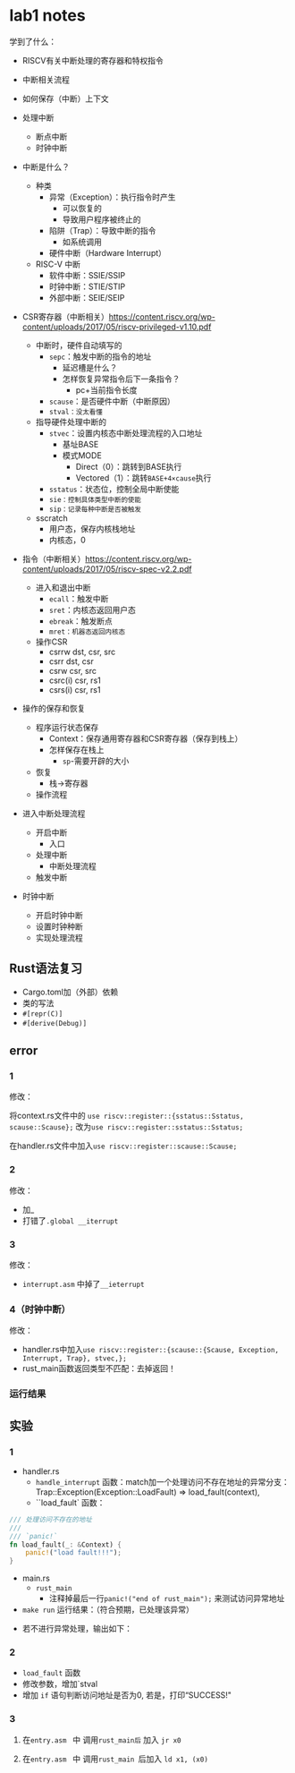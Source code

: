 # lab1 notes

学到了什么：

- RISCV有关中断处理的寄存器和特权指令
- 中断相关流程
- 如何保存（中断）上下文
- 处理中断
  - 断点中断
  - 时钟中断



- 中断是什么？
  - 种类
    - 异常（Exception）：执行指令时产生
      - 可以恢复的
      - 导致用户程序被终止的
    - 陷阱（Trap）：导致中断的指令
      - 如系统调用
    - 硬件中断（Hardware Interrupt）
  - RISC-V 中断
    - 软件中断：SSIE/SSIP
    - 时钟中断：STIE/STIP
    - 外部中断：SEIE/SEIP
- CSR寄存器（中断相关）https://content.riscv.org/wp-content/uploads/2017/05/riscv-privileged-v1.10.pdf
  - 中断时，硬件自动填写的
    - `sepc`：触发中断的指令的地址
      - 延迟槽是什么？
      - 怎样恢复异常指令后下一条指令？
        - pc+当前指令长度
    - `scause`：是否硬件中断（中断原因）
    - `stval：没太看懂`
  - 指导硬件处理中断的
    - `stvec`：设置内核态中断处理流程的入口地址
      - 基址BASE
      - 模式MODE
        - Direct（0）：跳转到BASE执行
        - Vectored（1）：跳转`BASE+4×cause`执行
    - `sstatus`：状态位，控制全局中断使能
    - `sie：控制具体类型中断的使能`
    - `sip：记录每种中断是否被触发`
  - sscratch
    - 用户态，保存内核栈地址
    - 内核态，0
- 指令（中断相关）https://content.riscv.org/wp-content/uploads/2017/05/riscv-spec-v2.2.pdf
  - 进入和退出中断
    - `ecall`：触发中断
    - `sret`：内核态返回用户态
    - `ebreak`：触发断点
    - `mret：机器态返回内核态`
  - 操作CSR
    - csrrw dst, csr, src
    - csrr dst, csr
    - csrw csr, src
    - csrc(i) csr, rs1
    - csrs(i) csr, rs1
- 操作的保存和恢复
  - 程序运行状态保存
    - Context：保存通用寄存器和CSR寄存器（保存到栈上）
    - 怎样保存在栈上
      - `sp`-需要开辟的大小
  - 恢复
    - 栈->寄存器
  - 操作流程
- 进入中断处理流程
  - 开启中断
    - 入口
  - 处理中断
    - 中断处理流程
  - 触发中断
- 时钟中断
  - 开启时钟中断
  - 设置时钟种断
  - 实现处理流程



## Rust语法复习

- Cargo.toml加（外部）依赖
- 类的写法
- `#[repr(C)]`
- `#[derive(Debug)]`





## error

### 1

[](imgs/lab1_error1.png)

修改：

将context.rs文件中的 `use riscv::register::{sstatus::Sstatus, scause::Scause};` 改为`use riscv::register::sstatus::Sstatus;`

在handler.rs文件中加入`use riscv::register::scause::Scause;`

### 2

[](imgs/lab1_error2.png)

修改：

- 加_
- 打错了`.global __iterrupt`

### 3

[](imgs/lab1_error3.png)

修改：

- `interrupt.asm` 中掉了`__ieterrupt` 

### 4（时钟中断）

[](imgs/lab1_error4.png)

修改：

- handler.rs中加入`use riscv::register::{scause::{Scause, Exception, Interrupt, Trap}, stvec,};`
- rust_main函数返回类型不匹配：去掉返回！

### 运行结果

[](imgs/lab1_run1_well.png)



[](imgs/lab1_run2_well.png)





## 实验

### 1

- handler.rs 
  -  `handle_interrupt` 函数：match加一个处理访问不存在地址的异常分支：      Trap::Exception(Exception::LoadFault) => load_fault(context),
  - ``load_fault` 函数：

```rust
/// 处理访问不存在的地址
///
/// `panic!`
fn load_fault(_: &Context) {
    panic!("load fault!!!");
}
```

- main.rs
  - `rust_main`
    - 注释掉最后一行`panic!("end of rust_main");` 来测试访问异常地址
- `make run` 运行结果：（符合预期，已处理该异常）

[](imgs/lab1_ex1.png)

- 若不进行异常处理，输出如下：

[](imgs/lab1_ex1_error.png)



### 2

-  `load_fault` 函数
  - 修改参数，增加`stval
  - 增加 `if` 语句判断访问地址是否为0, 若是，打印“SUCCESS!"



### 3

1. 在`entry.asm ` 中 调用`rust_main后` 加入 `jr x0`

[](imgs/lab1_ex3_run3_well.png)

2. 在`entry.asm ` 中 调用`rust_main `后加入 `ld x1, (x0)`